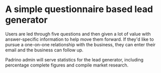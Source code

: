 # A simple questionnaire based lead generator

Users are led through five questions and then given a lot of value with
answer-specific information to help move them forward.  If they'd like to
pursue a one-on-one relationship with the business, they can enter their email
and the business can follow up.

Padrino admin will serve statistics for the lead generator, including percentage
complete figures and compile market research.
